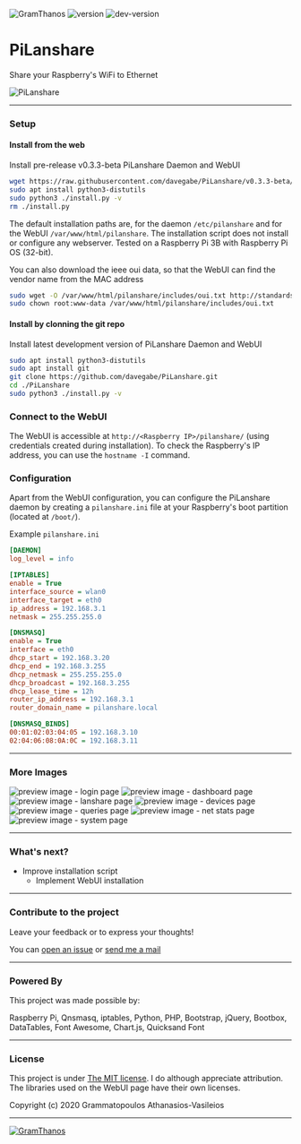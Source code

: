 ![GramThanos](https://raw.githubusercontent.com/GramThanos/PiLanshare/master/preview/icon.png) ![version](https://img.shields.io/badge/PiLanshare-v0.3.0--beta-green.svg?style=flat-square) ![dev-version](https://img.shields.io/badge/Dev%20PiLanshare-v0.3.3--beta-yellow.svg?style=flat-square)


# PiLanshare
Share your Raspberry's WiFi to Ethernet

![PiLanshare](https://raw.githubusercontent.com/GramThanos/PiLanshare/master/preview/webui_netstats.png)

___


### Setup

#### Install from the web
Install pre-release v0.3.3-beta PiLanshare Daemon and WebUI

```bash
wget https://raw.githubusercontent.com/davegabe/PiLanshare/v0.3.3-beta/install.py
sudo apt install python3-distutils
sudo python3 ./install.py -v
rm ./install.py
```

The default installation paths are, for the daemon `/etc/pilanshare` and for the WebUI `/var/www/html/pilanshare`. The installation script does not install or configure any webserver.
Tested on a Raspberry Pi 3B with Raspberry Pi OS (32-bit).

You can also download the ieee oui data, so that the WebUI can find the vendor name from the MAC address
```bash
sudo wget -O /var/www/html/pilanshare/includes/oui.txt http://standards-oui.ieee.org/oui/oui.txt
sudo chown root:www-data /var/www/html/pilanshare/includes/oui.txt
```

#### Install by clonning the git repo
Install latest development version of PiLanshare Daemon and WebUI

```bash
sudo apt install python3-distutils
sudo apt install git
git clone https://github.com/davegabe/PiLanshare.git
cd ./PiLanshare
sudo python3 ./install.py -v
```

### Connect to the WebUI

The WebUI is accessible at `http://<Raspberry IP>/pilanshare/` (using credentials created during installation).
To check the Raspberry's IP address, you can use the `hostname -I` command.


### Configuration

Apart from the WebUI configuration, you can configure the PiLanshare daemon by creating a `pilanshare.ini` file at your Raspberry's boot partition (located at `/boot/`).

Example `pilanshare.ini`
```ini
[DAEMON]
log_level = info

[IPTABLES]
enable = True
interface_source = wlan0
interface_target = eth0
ip_address = 192.168.3.1
netmask = 255.255.255.0

[DNSMASQ]
enable = True
interface = eth0
dhcp_start = 192.168.3.20
dhcp_end = 192.168.3.255
dhcp_netmask = 255.255.255.0
dhcp_broadcast = 192.168.3.255
dhcp_lease_time = 12h
router_ip_address = 192.168.3.1
router_domain_name = pilanshare.local

[DNSMASQ_BINDS]
00:01:02:03:04:05 = 192.168.3.10
02:04:06:08:0A:0C = 192.168.3.11
```

___


### More Images

![preview image - login page](https://raw.githubusercontent.com/GramThanos/PiLanshare/master/preview/webui_login.png)
![preview image - dashboard page](https://raw.githubusercontent.com/GramThanos/PiLanshare/master/preview/webui_dashboard.png)
![preview image - lanshare page](https://raw.githubusercontent.com/GramThanos/PiLanshare/master/preview/webui_lanshare.png)
![preview image - devices page](https://raw.githubusercontent.com/GramThanos/PiLanshare/master/preview/webui_devices.png)
![preview image - queries page](https://raw.githubusercontent.com/GramThanos/PiLanshare/master/preview/webui_queries.png)
![preview image - net stats page](https://raw.githubusercontent.com/GramThanos/PiLanshare/master/preview/webui_netstats.png)
![preview image - system page](https://raw.githubusercontent.com/GramThanos/PiLanshare/master/preview/webui_system.png)


___


### What's next?

- Improve installation script
  - Implement WebUI installation

___


### Contribute to the project

Leave your feedback or to express your thoughts!

You can [open an issue](https://github.com/GramThanos/PiLanshare/issues) or [send me a mail](mailto:gramthanos@gmail.com)


___


### Powered By

This project was made possible by:

Raspberry Pi, Qnsmasq, iptables, Python, PHP, Bootstrap, jQuery, Bootbox, DataTables, Font Awesome, Chart.js, Quicksand Font

___


### License

This project is under [The MIT license](https://opensource.org/licenses/MIT).
I do although appreciate attribution.
The libraries used on the WebUI page have their own licenses.

Copyright (c) 2020 Grammatopoulos Athanasios-Vasileios

___

[![GramThanos](https://avatars2.githubusercontent.com/u/14858959?s=42&v=4)](https://github.com/GramThanos)
